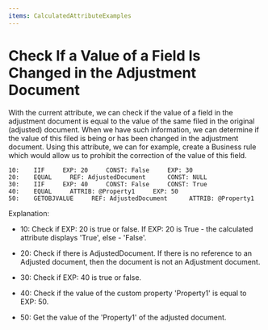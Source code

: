 ```yaml
---
items: CalculatedAttributeExamples
---
```


# Check If a Value of a Field Is Changed in the Adjustment Document

With the current attribute, we can check if the value of a  field in the adjustment document is equal to the value of the same filed in the original (adjusted) document. When we have such information, we  can  determine if the value of this filed is being or has been changed  in the adjustment document. Using this attribute, we can for example,  create a Business rule which would allow us to prohibit the correction  of the value of this field.



```
10:    IIF     EXP: 20     CONST: False     EXP: 30
20:    EQUAL     REF: AdjustedDocument      CONST: NULL                                  
30:    IIF     EXP: 40     CONST: False     CONST: True      
40:    EQUAL     ATTRIB: @Property1     EXP: 50                              
50:    GETOBJVALUE     REF: AdjustedDocument      ATTRIB: @Property1                     
```



Explanation:

- 10: Check if EXP: 20 is true or false. If EXP: 20 is True - the calculated attribute displays 'True', else - 'False'.
- 20: Check if there is AdjustedDocument. If there is no reference to an  Adjusted document, then the document is not an Adjustment document.
- 30: Check if EXP: 40 is true or false.

- 40: Check if the value of the custom property 'Property1' is equal to EXP: 50.

- 50: Get the value of the 'Property1' of the adjusted document.